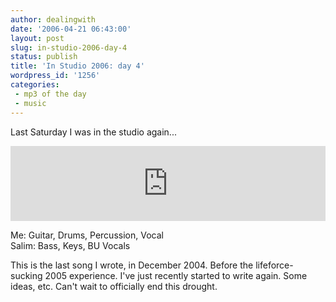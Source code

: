 ```yaml
---
author: dealingwith
date: '2006-04-21 06:43:00'
layout: post
slug: in-studio-2006-day-4
status: publish
title: 'In Studio 2006: day 4'
wordpress_id: '1256'
categories:
 - mp3 of the day
 - music
---
```


Last Saturday I was in the studio again...

<iframe style="border: 0; width: 100%; height: 120px;" src="https://bandcamp.com/EmbeddedPlayer/album=3895428586/size=large/bgcol=ffffff/linkcol=0687f5/tracklist=false/artwork=small/track=959017862/transparent=true/" seamless><a href="https://danielmiller.bandcamp.com/album/reamericana-ep">Reamericana EP by Daniel Miller</a></iframe>

Me: Guitar, Drums, Percussion, Vocal  
Salim: Bass, Keys, BU Vocals

This is the last song I wrote, in December 2004. Before the lifeforce-sucking 2005 experience. I've just recently started to write again. Some ideas, etc. Can't wait to officially end this drought.
